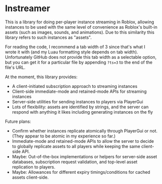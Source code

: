 # Instreamer

This is a library for doing per-player instance streaming in Roblox, allowing instances to be used with the same level of convenience as Roblox's built-in assets (such as images, sounds, and animations). Due to this similarity this library refers to such instances as "assets".

For reading the code, I recommend a tab width of 3 since that's what I wrote it with (and my Luau formatting style depends on tab width). Unfortunately GitHub does not provide this tab width as a selectable option, but you can get it for a particular file by appending `?ts=3` to the end of the file's URL.

At the moment, this library provides:
- A client-initiated subscription approach to streaming instances
- Client-side immediate-mode and retained-mode APIs for streaming instances
- Server-side utilities for sending instances to players via PlayerGui
- Lots of flexibility: assets are identified by strings, and the server can respond with anything it likes including generating instances on the fly

Future plans:
- Confirm whether instances replicate atomically through PlayerGui or not. (They appear to be atomic in my experience so far.)
- Immediate-mode and retained-mode APIs to allow the server to decide to globally replicate assets to all players while keeping the same client-side API.
- Maybe: Out-of-the-box implementations or helpers for server-side asset databases, subscription request validation, and top-level asset replication to players.
- Maybe: Allowances for different expiry timings/conditions for cached assets client-side.
